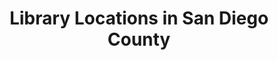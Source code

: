 ---
schema: default
title: Library Locations in San Diego County
organization: GIS
notes: >-
  Point feature layer of library locations with associated website and contact
  information, created by the County of San Diego Department of Public Works
  GIS, in conjunction with San Diego County Library (SDCL).
resources:
  - name: Library Locations (Shapefile)
    url: 'http://datasd-prod.s3.amazonaws.com/sde/library/CITY.LIBRARY_datasd.zip'
    format: shp
  - name: Library Locations (csv)
    url: 'http://datasd-prod.s3.amazonaws.com/sde/library/CITY.LIBRARY_datasd.csv'
    format: csv
  - name: Library Locations Dictionary
    url: >-
      https://datasd-prod.s3.amazonaws.com/sde/library/CITY.LIBRARY_dictionary_datasd.csv
    format: csv
  - name: Library Locations Metadata
    url: >-
      https://datasd-prod.s3.amazonaws.com/sde/library/CITY.LIBRARY_metadata_datasd.csv
    format: csv
license: 'http://www.opendefinition.org/licenses/odc-pddl'
category:
  - Culture and Recreation
  - City Infrastructure
maintainer: ''
maintainer_email: ''
---